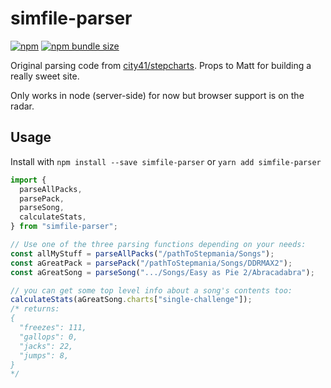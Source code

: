 # simfile-parser

[![npm](https://img.shields.io/npm/v/simfile-parser)](https://www.npmjs.com/package/simfile-parser) [![npm bundle size](https://img.shields.io/bundlephobia/min/simfile-parser)](https://bundlephobia.com/package/simfile-parser)

Original parsing code from [city41/stepcharts](https://github.com/city41/stepcharts). Props to Matt for building a really sweet site.

Only works in node (server-side) for now but browser support is on the radar.

## Usage

Install with `npm install --save simfile-parser` or `yarn add simfile-parser`

```ts
import {
  parseAllPacks,
  parsePack,
  parseSong,
  calculateStats,
} from "simfile-parser";

// Use one of the three parsing functions depending on your needs:
const allMyStuff = parseAllPacks("/pathToStepmania/Songs");
const aGreatPack = parsePack("/pathToStepmania/Songs/DDRMAX2");
const aGreatSong = parseSong(".../Songs/Easy as Pie 2/Abracadabra");

// you can get some top level info about a song's contents too:
calculateStats(aGreatSong.charts["single-challenge"]);
/* returns:
{
  "freezes": 111,
  "gallops": 0,
  "jacks": 22,
  "jumps": 8,
}
*/
```
